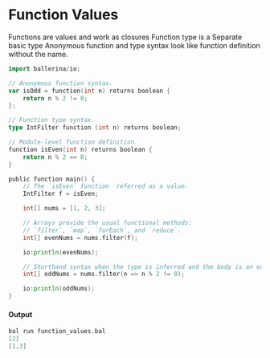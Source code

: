# Function Values

 Functions are values and work as closures 
 Function type is a Separate basic type
 Anonymous function and type syntax look like function definition without the name.

```go
import ballerina/io;

// Anonymous function syntax.
var isOdd = function(int n) returns boolean {
    return n % 2 != 0;
};

// Function type syntax.
type IntFilter function (int n) returns boolean;

// Module-level function definition.
function isEven(int n) returns boolean {
    return n % 2 == 0;
}

public function main() {
    // The `isEven` function  referred as a value.
    IntFilter f = isEven;

    int[] nums = [1, 2, 3];

    // Arrays provide the usual functional methods: 
    // `filter`, `map`, `forEach`, and `reduce`.
    int[] evenNums = nums.filter(f);

    io:println(evenNums);

    // Shorthand syntax when the type is inferred and the body is an expression.
    int[] oddNums = nums.filter(n => n % 2 != 0);

    io:println(oddNums);
}
```

#### Output

```go
bal run function_values.bal
[2]
[1,3]
```